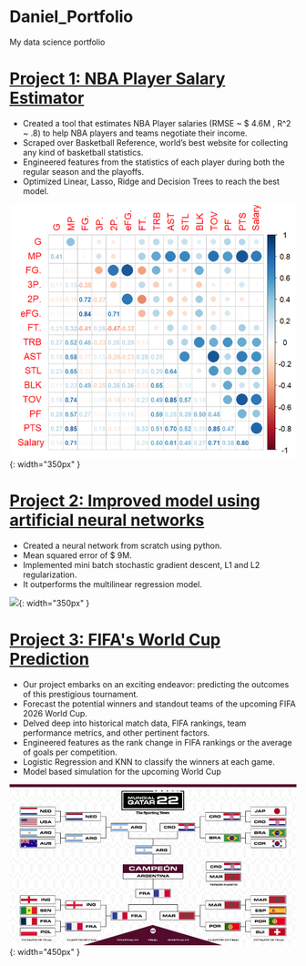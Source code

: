 # Daniel_Portfolio
My data science portfolio

# [Project 1: NBA Player Salary Estimator](https:) 
* Created a tool that estimates NBA Player salaries (RMSE ~ $ 4.6M , R^2 ~ .8) to help NBA players and teams negotiate their income.
* Scraped over Basketball Reference, world’s best website for collecting any kind of basketball statistics.
* Engineered features from the statistics of each player during both the regular season and the playoffs. 
* Optimized Linear, Lasso, Ridge and Decision Trees to reach the best model. 

![](/img/corrplot.png){: width="350px" }

# [Project 2: Improved model using artificial neural networks](https:) 
* Created a neural network from scratch using python.
* Mean squared error of $ 9M. 
* Implemented mini batch stochastic gradient descent, L1 and L2 regularization.  
* It outperforms the multilinear regression model.

![](/img/network.png){: width="350px" }


# [Project 3: FIFA's World Cup Prediction](https:) 
* Our project embarks on an exciting endeavor: predicting the outcomes of this prestigious tournament.
* Forecast the potential winners and standout teams of the upcoming FIFA 2026 World Cup.
* Delved deep into historical match data, FIFA rankings, team performance metrics, and other pertinent factors. 
* Engineered features as the rank change in FIFA rankings or the average of goals per competition. 
* Logistic Regression and KNN to classify the winners at each game.
* Model based simulation for the upcoming World Cup

![](/img/bracket.jpg){: width="450px" }

